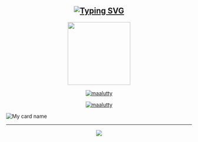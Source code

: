<div align="center">

## [![Typing SVG](https://readme-typing-svg.herokuapp.com?font=Lemon+milk&color=Y70000&lines=Welcome+to+nijin-husni's+Profile)](https://git.io/typing-svg)

  <p align="center">
  <a href="https://ibb.co/4wyvT9j"><img src="https://i.ibb.co/N6b6cv3/Maalutty.png""width="170" height="170"/>
  <p align="center">

<a href="#"><img title="maalutty" src="https://img.shields.io/badge/-❤️MAALUTTY_V2💙-blue?&style=for-the-badge"></a>
</p>
  </p>

<a href="https://github.com/nijin-husni"><img title="maalutty" src="https://img.shields.io/badge/husninijin-authot?color=black&style=for-the-badge&logo=github"></a>

</div>

![My card name](https://cardivo.vercel.app/api?name=Nijin-husni&description=Hi,%20Welcome%20To%20❤️Maalutty💙%20Profile%20❤&image=https://i.ibb.co/N6b6cv3/Maalutty.png&backgroundColor=%23ecf0f1&instagram=maalutty_v2&github=nijin-husni&twitter=&pattern=leaf&colorPattern=%23eaeaea)

<div align="center">
  <p align="center">

<hr></hr>  
    
<img src="https://github.com/SP-XD/SP-XD/blob/main/images/dino_rounded.gif?raw=true" href="https://github.com/SP-XD" />



</div>
    


<!---
nijin-husni/nijin-husni is a ✨ special ✨ repository because its `README.md` (this file) appears on your GitHub profile.
You can click the Preview link to take a look at your changes.
--->
